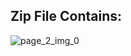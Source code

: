 ## Zip File Contains:

![page_2_img_0](https://github.com/user-attachments/assets/ca3f6ba8-b092-4617-b0f7-c770918431bf)
